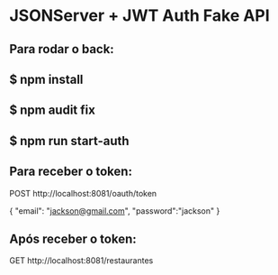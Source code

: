 # JSONServer + JWT Auth Fake API



## Para rodar o back:

## $ npm install
## $ npm audit fix
## $ npm run start-auth



## Para receber o token:

POST http://localhost:8081/oauth/token

{
  "email": "jackson@gmail.com",
  "password":"jackson"
}


## Após receber o token:

GET http://localhost:8081/restaurantes
